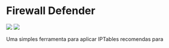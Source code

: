 # Firewall Defender

<img src="https://img.shields.io/badge/Version-1-red"> <img src="https://img.shields.io/badge/Licence-MIT-yellowgreen">

Uma simples ferramenta para aplicar IPTables recomendas para 